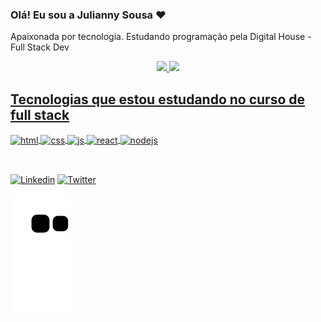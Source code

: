 ### Olá! Eu sou a Julianny Sousa ❤️ 

Apaixonada por tecnologia. Estudando programação pela Digital House - Full Stack Dev

<div align="center">
  <a href="https://github.com/JuliannySousa">
  <img height="150em" src="https://github-readme-stats.vercel.app/api?username=JuliannySousa&show_icons=true&theme=dark&include_all_commits=true&count_private=true"/>
  <img height="150em" src="https://github-readme-stats.vercel.app/api/top-langs/?username=JuliannySousa&layout=compact&langs_count=7&theme=dark"/>
</div>


## Tecnologias que estou estudando no curso de full stack

<div style="display: inline_block">
  <img align="center" alt="html" src="https://img.shields.io/badge/HTML-239120?style=for-the-badge&logo=html5&logoColor=white" />
  <img align="center" alt="css" src="https://img.shields.io/badge/CSS-239120?&style=for-the-badge&logo=css3&logoColor=white" />
  <img align="center" alt="js" src="https://img.shields.io/badge/JavaScript-F7DF1E?style=for-the-badge&logo=javascript&logoColor=black" />
  <img align="center" alt="react" src="https://img.shields.io/badge/React-20232A?style=for-the-badge&logo=react&logoColor=61DAFB" />
  <img align="center" alt="nodejs" src="https://img.shields.io/badge/Node.js-43853D?style=for-the-badge&logo=node.js&logoColor=white" />
  </div><br/>
  
  ##

[![Linkedin](	https://img.shields.io/badge/LinkedIn-0077B5?style=for-the-badge&logo=linkedin&logoColor=white)]( https://www.linkedin.com/in/julianny-sousa-50343b108/)
[![Twitter](	https://img.shields.io/badge/Twitter-1DA1F2?style=for-the-badge&logo=twitter&logoColor=white)](https://twitter.com/juliannysousaa)
  
  
  ![Snake animation]( https://github.com/JuliannySousa/juliannysousa/blob/output/github-contribution-grid-snake.svg)
